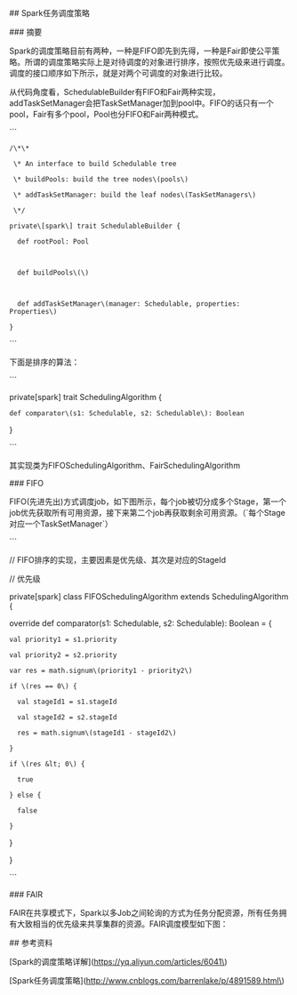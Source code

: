 \#\# Spark任务调度策略



\#\#\# 摘要



Spark的调度策略目前有两种，一种是FIFO即先到先得，一种是Fair即使公平策略。所谓的调度策略实际上是对待调度的对象进行排序，按照优先级来进行调度。调度的接口顺序如下所示，就是对两个可调度的对象进行比较。





从代码角度看，SchedulableBuilder有FIFO和Fair两种实现，addTaskSetManager会把TaskSetManager加到pool中。FIFO的话只有一个pool，Fair有多个pool，Pool也分FIFO和Fair两种模式。



 \`\`\`

	/\*\*

	 \* An interface to build Schedulable tree

	 \* buildPools: build the tree nodes\(pools\)

	 \* addTaskSetManager: build the leaf nodes\(TaskSetManagers\)

	 \*/

	private\[spark\] trait SchedulableBuilder {

	  def rootPool: Pool



	  def buildPools\(\)



	  def addTaskSetManager\(manager: Schedulable, properties: Properties\)

	}



 \`\`\`



下面是排序的算法：

\`\`\`

private\[spark\] trait SchedulingAlgorithm {

	def comparator\(s1: Schedulable, s2: Schedulable\): Boolean

}

\`\`\`

其实现类为FIFOSchedulingAlgorithm、FairSchedulingAlgorithm





\#\#\# FIFO

FIFO\(先进先出\)方式调度job，如下图所示，每个job被切分成多个Stage，第一个job优先获取所有可用资源，接下来第二个job再获取剩余可用资源。（\`每个Stage对应一个TaskSetManager\`）



\`\`\`

// FIFO排序的实现，主要因素是优先级、其次是对应的StageId

// 优先级

private\[spark\] class FIFOSchedulingAlgorithm extends SchedulingAlgorithm {

  override def comparator\(s1: Schedulable, s2: Schedulable\): Boolean = {

    val priority1 = s1.priority

    val priority2 = s2.priority

    var res = math.signum\(priority1 - priority2\)

    if \(res == 0\) {

      val stageId1 = s1.stageId

      val stageId2 = s2.stageId

      res = math.signum\(stageId1 - stageId2\)

    }

    if \(res &lt; 0\) {

      true

    } else {

      false

    }

  }

}



\`\`\`







\#\#\# FAIR

FAIR在共享模式下，Spark以多Job之间轮询的方式为任务分配资源，所有任务拥有大致相当的优先级来共享集群的资源。FAIR调度模型如下图：







\#\# 参考资料	

\[Spark的调度策略详解\]\(https://yq.aliyun.com/articles/6041\)

\[Spark任务调度策略\]\(http://www.cnblogs.com/barrenlake/p/4891589.html\)

